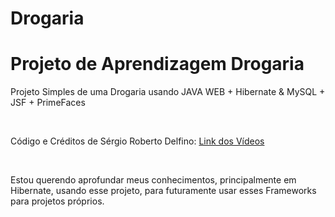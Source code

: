 # Drogaria

<h1>Projeto de Aprendizagem Drogaria</h1>

<p>Projeto Simples de uma Drogaria usando JAVA WEB + Hibernate & MySQL + JSF + PrimeFaces</p>
<br/>
<p>Código e Créditos de Sérgio Roberto Delfino: <a href="https://www.youtube.com/playlist?list=PL_GwGUsBlNydMdSOh8nYYRwD4tvPX1EIV">Link dos Vídeos</a></p>
<br/>
<p>Estou querendo aprofundar meus conhecimentos, principalmente em Hibernate, usando esse projeto, para futuramente usar esses Frameworks para projetos próprios.</p>


